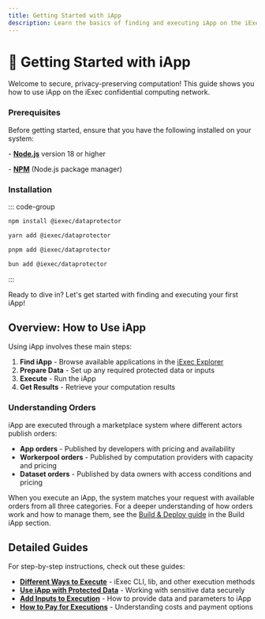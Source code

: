 ```yaml
---
title: Getting Started with iApp
description: Learn the basics of finding and executing iApp on the iExec network
---
```


# 🚀 Getting Started with iApp

Welcome to secure, privacy-preserving computation! This guide shows you how to
use iApp on the iExec confidential computing network.

### Prerequisites

Before getting started, ensure that you have the following installed on your
system:

\- [**Node.js**](https://nodejs.org/en/) version 18 or higher

\- [**NPM**](https://docs.npmjs.com/) (Node.js package manager)

### Installation

::: code-group

```sh [npm]
npm install @iexec/dataprotector
```

```sh [yarn]
yarn add @iexec/dataprotector
```

```sh [pnpm]
pnpm add @iexec/dataprotector
```

```sh [bun]
bun add @iexec/dataprotector
```

:::

Ready to dive in? Let's get started with finding and executing your first iApp!

## Overview: How to Use iApp

Using iApp involves these main steps:

1. **Find iApp** - Browse available applications in the
   [iExec Explorer](/get-started/tooling-and-explorers/iexec-explorer)
2. **Prepare Data** - Set up any required protected data or inputs
3. **Execute** - Run the iApp
4. **Get Results** - Retrieve your computation results

### Understanding Orders

iApp are executed through a marketplace system where different actors publish
orders:

- **App orders** - Published by developers with pricing and availability
- **Workerpool orders** - Published by computation providers with capacity and
  pricing
- **Dataset orders** - Published by data owners with access conditions and
  pricing

When you execute an iApp, the system matches your request with available orders
from all three categories. For a deeper understanding of how orders work and how
to manage them, see the
[Build & Deploy guide](/guides/build-iapp/build-&-deploy) in the Build iApp
section.

## Detailed Guides

For step-by-step instructions, check out these guides:

- **[Different Ways to Execute](/guides/use-iapp/different-ways-to-execute)** -
  iExec CLI, lib, and other execution methods
- **[Use iApp with Protected Data](/guides/use-iapp/use-iapp-with-protected-data)** -
  Working with sensitive data securely
- **[Add Inputs to Execution](/guides/use-iapp/add-inputs-to-execution)** - How
  to provide data and parameters to iApp
- **[How to Pay for Executions](/guides/use-iapp/how-to-pay-executions)** -
  Understanding costs and payment options
